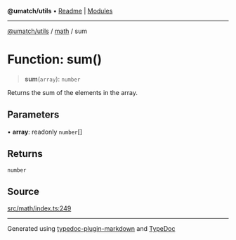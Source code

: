 **@umatch/utils** • [Readme](../../index.md) \| [Modules](../../modules.md)

***

[@umatch/utils](../../modules.md) / [math](../index.md) / sum

# Function: sum()

> **sum**(`array`): `number`

Returns the sum of the elements in the array.

## Parameters

• **array**: readonly `number`[]

## Returns

`number`

## Source

[src/math/index.ts:249](https://github.com/umatch-oficial/utils/blob/c1935bc/src/math/index.ts#L249)

***

Generated using [typedoc-plugin-markdown](https://www.npmjs.com/package/typedoc-plugin-markdown) and [TypeDoc](https://typedoc.org/)
